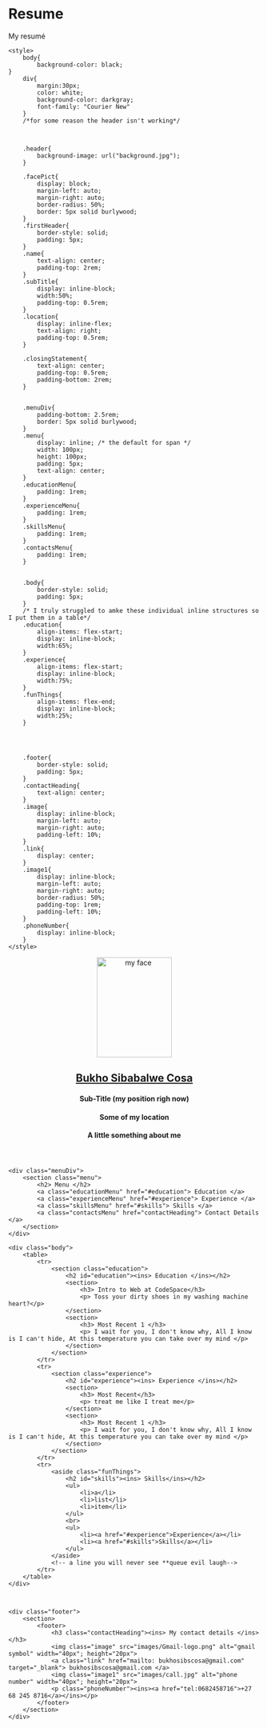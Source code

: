 # Resume
 My resumé

<!DOCTYPE html>
<html>
  <head>
    <title> Bukho's Resumé </title>
    <link rel="stylesheet" type="text/css" href="stylesheet.css">

    <style>
        body{
            background-color: black;
    }
        div{
            margin:30px;
            color: white;
            background-color: darkgray;
            font-family: "Courier New"
        }
        /*for some reason the header isn't working*/


        
        .header{
            background-image: url("background.jpg");
        }
        
        .facePict{
            display: block;
            margin-left: auto;
            margin-right: auto;
            border-radius: 50%;
            border: 5px solid burlywood;
        }
        .firstHeader{
            border-style: solid;
            padding: 5px;
        }
        .name{
            text-align: center;
            padding-top: 2rem;
        }
        .subTitle{
            display: inline-block;
            width:50%;
            padding-top: 0.5rem;
        }
        .location{
            display: inline-flex;
            text-align: right;
            padding-top: 0.5rem;
        }
        
        .closingStatement{
            text-align: center;
            padding-top: 0.5rem;
            padding-bottom: 2rem;
        }
        
        
        .menuDiv{
            padding-bottom: 2.5rem;
            border: 5px solid burlywood;
        }
        .menu{
            display: inline; /* the default for span */
            width: 100px;
            height: 100px;
            padding: 5px;
            text-align: center;
        }
        .educationMenu{
            padding: 1rem;
        }
        .experienceMenu{
            padding: 1rem; 
        }
        .skillsMenu{
            padding: 1rem;
        }
        .contactsMenu{
            padding: 1rem;
        }

        
        .body{
            border-style: solid;
            padding: 5px;
        }
        /* I truly struggled to amke these individual inline structures so I put them in a table*/
        .education{
            align-items: flex-start;
            display: inline-block;
            width:65%;
        }
        .experience{
            align-items: flex-start;
            display: inline-block;
            width:75%;
        }
        .funThings{
            align-items: flex-end;
            display: inline-block;
            width:25%;
        }
        
        
        
        
        .footer{
            border-style: solid;
            padding: 5px;
        }
        .contactHeading{
            text-align: center;
        }
        .image{
            display: inline-block;
            margin-left: auto;
            margin-right: auto;
            padding-left: 10%;
        }
        .link{
            display: center;
        }
        .image1{
            display: inline-block;
            margin-left: auto;
            margin-right: auto;
            border-radius: 50%;
            padding-top: 1rem;
            padding-left: 10%;
        }
        .phoneNumber{
            display: inline-block;
        }
    </style>
  </head>


  <body>
    <div class="header">
        <section>
            <header class="firstHeader">
                <img class="facePict" src="images/myFace.jpg" alt="my face" width="150px" height="200px">
                <h1 class="name"><ins> Bukho Sibabalwe Cosa </ins></h1>
                <h4 class="subTitle"> Sub-Title (my position righ now) </h4> 
                <h4 class="location"> Some of my location </h4>
                <h4 class="closingStatement"> A little something about me </h4> <header>                                                      
            </header>
        </section>
    </div>

    <div class="menuDiv">
        <section class="menu">
            <h2> Menu </h2>
            <a class="educationMenu" href="#education"> Education </a>
            <a class="experienceMenu" href="#experience"> Experience </a>
            <a class="skillsMenu" href="#skills"> Skills </a>
            <a class="contactsMenu" href="contactHeading"> Contact Details </a>
        </section>
    </div>

    <div class="body">
        <table>
            <tr>
                <section class="education">
                    <h2 id="education"><ins> Education </ins></h2>
                    <section>
                        <h3> Intro to Web at CodeSpace</h3>
                        <p> Toss your dirty shoes in my washing machine heart?</p>
                    </section>
                    <section>
                        <h3> Most Recent 1 </h3>
                        <p> I wait for you, I don't know why, All I know is I can't hide, At this temperature you can take over my mind </p>
                    </section>
                </section>
            </tr>
            <tr>
                <section class="experience">
                    <h2 id="experience"><ins> Experience </ins></h2>
                    <section>
                        <h3> Most Recent</h3>
                        <p> treat me like I treat me</p>
                    </section>
                    <section>
                        <h3> Most Recent 1 </h3>
                        <p> I wait for you, I don't know why, All I know is I can't hide, At this temperature you can take over my mind </p>
                    </section>
                </section>
            </tr>
            <tr>
                <aside class="funThings">
                    <h2 id="skills"><ins> Skills</ins></h2>
                    <ul>
                        <li>a</li>
                        <li>list</li>
                        <li>item</li>
                    </ul>
                    <br>
                    <ul>
                        <li><a href="#experience">Experience</a></li>
                        <li><a href="#skills">Skills</a></li>
                    </ul>
                </aside>
                <!-- a line you will never see **queue evil laugh-->
            </tr>
        </table>
    </div>



    <div class="footer">
        <section>
            <footer>
                <h3 class="contactHeading"><ins> My contact details </ins></h3>
                <img class="image" src="images/Gmail-logo.png" alt="gmail symbol" width="40px"; height="20px">
                <a class="link" href="mailto: bukhosibscosa@gmail.com" target="_blank"> bukhosibscosa@gmail.com </a>
                <img class="image1" src="images/call.jpg" alt="phone number" width="40px"; height="20px"> 
                <p class="phoneNumber"><ins><a href="tel:0682458716">+27 68 245 8716</a></ins></p>
            </footer>
        </section>
    </div>

    

  </body>
</html>